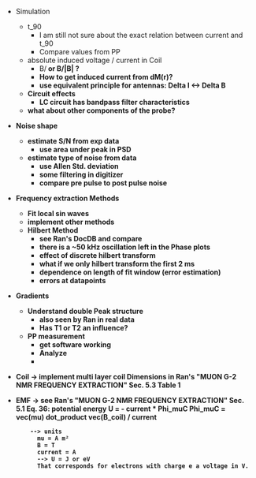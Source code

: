 * Simulation
  * t_90
    * I am still not sure about the exact relation between current and t_90
    * Compare values from PP
  * absolute induced voltage / current in Coil
    * B/<B> or B/|B| ?
    * How to get induced current from dM(r)?
    * use equivalent principle for antennas: Delta I <-> Delta B
  * Circuit effects
    * LC circuit has bandpass filter characteristics
  * what about other components of the probe?
* Noise shape
  * estimate S/N from exp data
    * use area under peak in PSD
  * estimate type of noise from data
    * use Allen Std. deviation
    * some filtering in digitizer
    * compare pre pulse to post pulse noise
* Frequency extraction Methods
  * Fit local sin waves
  * implement other methods
  * Hilbert Method
    * see Ran's DocDB and compare
    * there is a ~50 kHz oscillation left in the Phase plots
    * effect of discrete hilbert transform
    * what if we only hilbert transform the first 2 ms
    * dependence on length of fit window (error estimation)
    * errors at datapoints
* Gradients
  * Understand double Peak structure
    * also seen by Ran in real data
    * Has T1 or T2 an influence?
  * PP measurement
    * get software working
    * Analyze
    *

* Coil -> implement multi layer coil
          Dimensions in Ran's "MUON G-2 NMR FREQUENCY EXTRACTION" Sec. 5.3 Table 1
* EMF ->  see Ran's "MUON G-2 NMR FREQUENCY EXTRACTION" Sec. 5.1 Eq. 36:
          potential energy U = - current * Phi_muC
          Phi_muC = vec(mu) dot_product vec(B_coil) / current

          --> units
            mu = A m²
            B = T
            current = A
            --> U = J or eV
            That corresponds for electrons with charge e a voltage in V.
